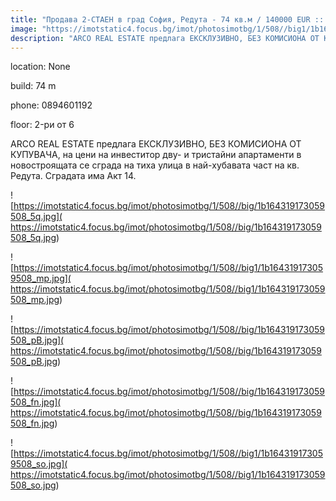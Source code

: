 ```yaml
---
title: "Продава 2-СТАЕН в град София, Редута - 74 кв.м / 140000 EUR :: imot.bg Обява"
image: "https://imotstatic4.focus.bg/imot/photosimotbg/1/508//big1/1b164319173059508_EV.jpg"
description: "ARCO REAL ESTATE предлага ЕКСКЛУЗИВНО, БЕЗ КОМИСИОНА ОТ КУПУВАЧА, на цени на инвеститор  дву-  и тристайни апартаменти в новостроящата се сграда на тиха улица в най-хубавата част на кв. Редута.  Сградата има Акт 14."
---
```


location: None

build: 74 m

phone: 0894601192

floor: 2-ри от 6

ARCO REAL ESTATE предлага ЕКСКЛУЗИВНО, БЕЗ КОМИСИОНА ОТ КУПУВАЧА, на цени на инвеститор  дву-  и тристайни апартаменти в новостроящата се сграда на тиха улица в най-хубавата част на кв. Редута.  Сградата има Акт 14.


![https://imotstatic4.focus.bg/imot/photosimotbg/1/508//big/1b164319173059508_5q.jpg]( https://imotstatic4.focus.bg/imot/photosimotbg/1/508//big/1b164319173059508_5q.jpg)


![https://imotstatic4.focus.bg/imot/photosimotbg/1/508//big1/1b164319173059508_mp.jpg]( https://imotstatic4.focus.bg/imot/photosimotbg/1/508//big1/1b164319173059508_mp.jpg)


![https://imotstatic4.focus.bg/imot/photosimotbg/1/508//big/1b164319173059508_pB.jpg]( https://imotstatic4.focus.bg/imot/photosimotbg/1/508//big/1b164319173059508_pB.jpg)


![https://imotstatic4.focus.bg/imot/photosimotbg/1/508//big/1b164319173059508_fn.jpg]( https://imotstatic4.focus.bg/imot/photosimotbg/1/508//big/1b164319173059508_fn.jpg)


![https://imotstatic4.focus.bg/imot/photosimotbg/1/508//big1/1b164319173059508_so.jpg]( https://imotstatic4.focus.bg/imot/photosimotbg/1/508//big1/1b164319173059508_so.jpg)


